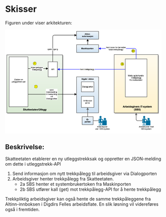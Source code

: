 # Skisser

Figuren under viser arkitekturen:

![Oversikt](bilder/oversikt.png)

## Beskrivelse:
Skatteetaten etablerer en ny utleggstrekksak og oppretter en JSON-melding om dette i utleggstrekk-API
1. Send informasjon om nytt trekkpålegg til arbeidsgiver via Dialogporten
2. Arbeidsgiver henter trekkpålegg fra Skatteetaten. 
   - 2a SBS henter et systembrukertoken fra Maskinporten 
   - 2b SBS utfører kall (get) mot trekkpålegg-API for å hente trekkpålegg

Trekkpliktig arbeidsgiver kan også hente de samme trekkpåleggene fra Altinn-innboksen i Digdirs Felles arbeidsflate. En slik løsning vil videreføres også i fremtiden.